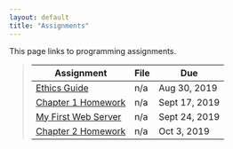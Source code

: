 ```yaml
---
layout: default
title: "Assignments"
---
```


This page links to programming assignments.

> Assignment | File | Due
> ---------- | ---- | ---
> [Ethics Guide](assign01.html) | n/a | Aug 30, 2019
> [Chapter 1 Homework](assign02.html) | n/a | Sept 17, 2019
> [My First Web Server](assign03.html) | n/a | Sept 24, 2019
> [Chapter 2 Homework](assign04.html) | n/a | Oct 3, 2019
